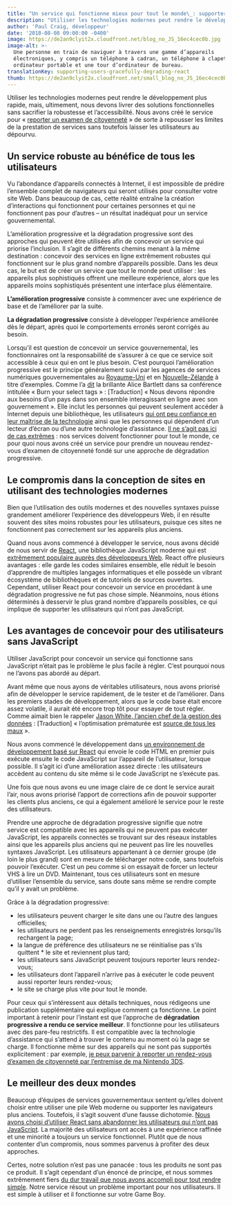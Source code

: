 ```yaml
---
title: "Un service qui fonctionne mieux pour tout le monde\_: supporter plus d’utilisateurs au moyen de la dégradation progressive dans React"
description: "Utiliser les technologies modernes peut rendre le développement plus rapide, mais, ultimement, nous devons livrer des solutions fonctionnelles sans sacrifier la robustesse et l’accessibilité. Nous avons créé le service pour «\_reporter un examen de citoyenneté\_» de sorte à repousser les limites de la prestation de services sans toutefois laisser les utilisateurs au dépourvu."
author: 'Paul Craig, développeur'
date: '2018-08-08 09:00:00 -0400'
image: https://de2an9clyit2x.cloudfront.net/blog_no_JS_16ec4cec0b.jpg
image-alt: >-
  Une personne en train de naviguer à travers une gamme d’appareils
  électroniques, y compris un téléphone à cadran, un téléphone à clapet, un
  ordinateur portable et une tour d’ordinateur de bureau.
translationKey: supporting-users-gracefully-degrading-react
thumb: https://de2an9clyit2x.cloudfront.net/small_blog_no_JS_16ec4cec0b.jpg
---
```


Utiliser les technologies modernes peut rendre le développement plus rapide, mais, ultimement, nous devons livrer des solutions fonctionnelles sans sacrifier la robustesse et l’accessibilité. Nous avons créé le service pour « [reporter un examen de citoyenneté](https://vancouver.rescheduler-dev.cds-snc.ca/?language=fr) » de sorte à repousser les limites de la prestation de services sans toutefois laisser les utilisateurs au dépourvu.

## Un service robuste au bénéfice de tous les utilisateurs

Vu l’abondance d’appareils connectés à Internet, il est impossible de prédire l’ensemble complet de navigateurs qui seront utilisés pour consulter votre site Web. Dans beaucoup de cas, cette réalité entraîne la création d’interactions qui fonctionnent pour certaines personnes et qui ne fonctionnent pas pour d’autres – un résultat inadéquat pour un service gouvernemental.

L’amélioration progressive et la dégradation progressive sont des approches qui peuvent être utilisées afin de concevoir un service qui priorise l’inclusion. Il s’agit de différents chemins menant à la même destination : concevoir des services en ligne extrêmement robustes qui fonctionnent sur le plus grand nombre d’appareils possible. Dans les deux cas, le but est de créer un service que tout le monde peut utiliser : les appareils plus sophistiqués offrent une meilleure expérience, alors que les appareils moins sophistiqués présentent une interface plus élémentaire.

**L’amélioration progressive** consiste à commencer avec une expérience de base et de l’améliorer par la suite.

**La dégradation progressive** consiste à développer l’expérience améliorée dès le départ, après quoi le comportements erronés seront corrigés au besoin.

Lorsqu’il est question de concevoir un service gouvernemental, les fonctionnaires ont la responsabilité de s’assurer à ce que ce service soit accessible à ceux qui en ont le plus besoin. C’est pourquoi l’amélioration progressive est le principe généralement suivi par les agences de services numériques gouvernementales au [Royaume-Uni](https://www.gov.uk/service-manual/technology/using-progressive-enhancement) et en [Nouvelle-Zélande](https://www.digital.govt.nz/standards-and-guidance/design-and-ux/browser-and-device-testing/) à titre d’exemples. Comme l’a [dit](https://www.youtube.com/watch?v=CUkMCQR4TpY&feature=youtu.be&t=523) la brillante Alice Bartlett dans sa conférence intitulée « Burn your select tags » : [Traduction] « Nous devons répondre aux besoins d’un pays dans son ensemble interagissant en ligne avec son gouvernement ». Elle inclut les personnes qui peuvent seulement accéder à Internet depuis une bibliothèque, les utilisateurs [qui ont peu confiance en leur maîtrise de la technologie](https://www.youtube.com/watch?v=CUkMCQR4TpY&feature=youtu.be&t=523) ainsi que les personnes qui dépendent d’un lecteur d’écran ou d’une autre technologie d’assistance. [Il ne s’agit pas ici de cas extrêmes](https://twitter.com/kyliehavelock/status/1023932609561341952) : nos services doivent fonctionner pour tout le monde, ce pour quoi nous avons créé un service pour prendre un nouveau rendez-vous d’examen de citoyenneté fondé sur une approche de dégradation progressive.

## Le compromis dans la conception de sites en utilisant des technologies modernes

Bien que l’utilisation des outils modernes et des nouvelles syntaxes puisse grandement améliorer l’expérience des développeurs Web, il en résulte souvent des sites moins robustes pour les utilisateurs, puisque ces sites ne fonctionnent pas correctement sur les appareils plus anciens.

Quand nous avons commencé à développer le service, nous avons décidé de nous servir de [React](https://reactjs.org/), une bibliothèque JavaScript moderne qui est [extrêmement populaire auprès des développeurs Web](https://insights.stackoverflow.com/survey/2018/#technology-most-loved-dreaded-and-wanted-frameworks-libraries-and-tools). React offre plusieurs avantages : elle garde les codes similaires ensemble, elle réduit le besoin d’apprendre de multiples langages informatiques et elle possède un vibrant écosystème de bibliothèques et de tutoriels de sources ouvertes. Cependant, utiliser React pour concevoir un service en procédant à une dégradation progressive ne fut pas chose simple. Néanmoins, nous étions déterminés à desservir le plus grand nombre d’appareils possibles, ce qui implique de supporter les utilisateurs qui n’ont pas JavaScript.

## Les avantages de concevoir pour des utilisateurs sans JavaScript

Utiliser JavaScript pour concevoir un service qui fonctionne sans JavaScript n’était pas le problème le plus facile à régler. C’est pourquoi nous ne l’avons pas abordé au départ.

Avant même que nous ayons de véritables utilisateurs, nous avons priorisé afin de développer le service rapidement, de le tester et de l’améliorer. Dans les premiers stades de développement, alors que le code base était encore assez volatile, il aurait été encore trop tôt pour essayer de tout régler. Comme aimait bien le rappeler [Jason White, l’ancien chef de la gestion des données](https://github.com/cds-snc/digital-canada-ca/commit/cd835e4c730bf247a5a85b323c63b9d5defb378d#diff-cae0f3940920ef2bda0b377bf60f9650L20-L27) : [Traduction] « l’optimisation prématurée est [source de tous les maux](http://wiki.c2.com/?PrematureOptimization) ».

Nous avons commencé le développement dans [un environnement de développement basé sur React](https://github.com/jaredpalmer/after.js/blob/master/README.md) qui envoie le code HTML en premier puis exécute ensuite le code JavaScript sur l’appareil de l’utilisateur, lorsque possible. Il s’agit ici d’une amélioration assez directe : les utilisateurs accèdent au contenu du site même si le code JavaScript ne s’exécute pas.

Une fois que nous avons eu une image claire de ce dont le service aurait l’air, nous avons priorisé l’apport de corrections afin de pouvoir supporter les clients plus anciens, ce qui a également amélioré le service pour le reste des utilisateurs.

Prendre une approche de dégradation progressive signifie que notre service est compatible avec les appareils qui ne peuvent pas exécuter JavaScript, les appareils connectés se trouvant sur des réseaux instables ainsi que les appareils plus anciens qui ne peuvent pas lire les nouvelles syntaxes JavaScript. Les utilisateurs appartenant à ce dernier groupe (de loin le plus grand) sont en mesure de télécharger notre code, sans toutefois pouvoir l’exécuter. C’est un peu comme si on essayait de forcer un lecteur VHS à lire un DVD. Maintenant, tous ces utilisateurs sont en mesure d’utiliser l’ensemble du service, sans doute sans même se rendre compte qu’il y avait un problème.

Grâce à la dégradation progressive:

* les utilisateurs peuvent charger le site dans une ou l’autre des langues officielles;
* les utilisateurs ne perdent pas les renseignements enregistrés lorsqu’ils rechargent la page;
* la langue de préférence des utilisateurs ne se réinitialise pas s’ils quittent * le site et reviennent plus tard;
* les utilisateurs sans JavaScript peuvent toujours reporter leurs rendez-vous;
* les utilisateurs dont l’appareil n’arrive pas à exécuter le code peuvent aussi reporter leurs rendez-vous;
* le site se charge plus vite pour tout le monde.

Pour ceux qui s’intéressent aux détails techniques, nous rédigeons une publication supplémentaire qui explique comment ça fonctionne. Le point important à retenir pour l’instant est que l’approche de **dégradation progressive a rendu ce service meilleur**. Il fonctionne pour les utilisateurs avec des pare-feu restrictifs. Il est compatible avec la technologie d’assistance qui s’attend à trouver le contenu au moment où la page se charge. Il fonctionne même sur des appareils qui ne sont pas supportés explicitement : par exemple, [je peux parvenir à reporter un rendez-vous d’examen de citoyenneté par l’entremise de ma Nintendo 3DS](https://twitter.com/HillaryLorimer/status/1019322192440451073).

## Le meilleur des deux mondes

Beaucoup d’équipes de services gouvernementaux sentent qu’elles doivent choisir entre utiliser une pile Web moderne ou supporter les navigateurs plus anciens. Toutefois, il s’agit souvent d’une fausse dichotomie. [Nous avons choisi d’utiliser React sans abandonner les utilisateurs qui n’ont pas JavaScript](https://twitter.com/CDS_GC/status/1022142454634438661). La majorité des utilisateurs ont accès à une expérience raffinée et une minorité a toujours un service fonctionnel. Plutôt que de nous contenter d’un compromis, nous sommes parvenus à profiter des deux approches.

Certes, notre solution n’est pas une panacée : tous les produits ne sont pas ce produit. Il s’agit cependant d’un énoncé de principe, et nous sommes extrêmement fiers [du dur travail que nous avons accompli pour tout rendre simple](https://www.gov.uk/guidance/government-design-principles#do-the-hard-work-to-make-it-simple). Notre service résout un problème important pour nos utilisateurs. Il est simple à utiliser et il fonctionne sur votre Game Boy.

